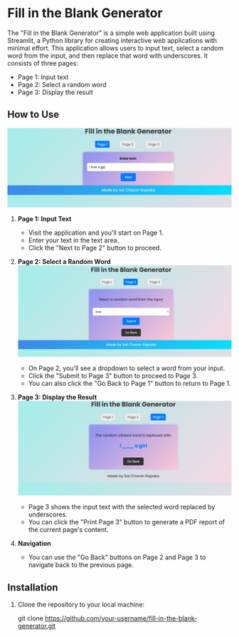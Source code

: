 # Fill in the Blank Generator

The "Fill in the Blank Generator" is a simple web application built using Streamlit, a Python library for creating interactive web applications with minimal effort. This application allows users to input text, select a random word from the input, and then replace that word with underscores. It consists of three pages:

- Page 1: Input text
- Page 2: Select a random word
- Page 3: Display the result

## How to Use

![GitHub Logo](https://github.com/Saicharan5741/fill_in_the_blank_generator/blob/master/static/1.jpeg)

1. **Page 1: Input Text**
   - Visit the application and you'll start on Page 1.
   - Enter your text in the text area.
   - Click the "Next to Page 2" button to proceed.

2. **Page 2: Select a Random Word**
   ![GitHub Logo](https://github.com/Saicharan5741/fill_in_the_blank_generator/blob/master/static/2.jpeg)
   - On Page 2, you'll see a dropdown to select a word from your input.
   - Click the "Submit to Page 3" button to proceed to Page 3.
   - You can also click the "Go Back to Page 1" button to return to Page 1.

4. **Page 3: Display the Result**
   ![GitHub Logo](https://github.com/Saicharan5741/fill_in_the_blank_generator/blob/master/static/3.jpeg)
   - Page 3 shows the input text with the selected word replaced by underscores.
   - You can click the "Print Page 3" button to generate a PDF report of the current page's content.

6. **Navigation**
   - You can use the "Go Back" buttons on Page 2 and Page 3 to navigate back to the previous page.

## Installation

1. Clone the repository to your local machine:

   
   git clone https://github.com/your-username/fill-in-the-blank-generator.git

